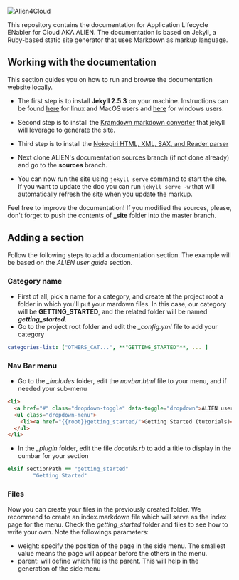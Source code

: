 ![Alien4Cloud](https://raw.githubusercontent.com/alien4cloud/alien4cloud.github.io/sources/images/alien4cloud-banner.png)

This repository contains the documentation for Application LIfecycle ENabler for Cloud AKA ALIEN. The documentation is based on Jekyll, a Ruby-based static site generator that uses Markdown as markup language.

##  Working with the documentation

This section guides you on how to run and browse the documentation website locally.

 * The first step is to install **Jekyll 2.5.3** on your machine. Instructions can be found [here](http://jekyllrb.com/docs/installation/) for linux and MacOS users and [here](http://forresst.github.io/2012/03/20/Installer-Jekyll-Sous-Windows/) for windows users.

 * Second step is to install the [Kramdown markdown converter](http://kramdown.gettalong.org/installation.html) that jekyll will leverage to generate the site.

 * Third step is to install the [Nokogiri HTML, XML, SAX, and Reader parser](http://www.nokogiri.org/tutorials/installing_nokogiri.html)

 * Next clone ALIEN's documentation sources branch (if not done already) and go to the **sources** branch.

 * You can now run the site using `jekyll serve` command to start the site. If you want to update the doc you can run `jekyll serve -w` that will automatically refresh the site when you update the markup.

Feel free to improve the documentation!
If you modified the sources, please, don't forget to push the contents of **_site** folder into the master branch.

## Adding a section ##
Follow the following steps to add a documentation section. The example will be based on the *ALIEN user guide* section.
### Category name ###
* First of all, pick a name for a category, and create at the project root a folder in which you'll put your mardown files. In this case, our category will be **GETTING_STARTED**, and the related folder will be named ***getting_started***.
* Go to the project root folder and edit the *_config.yml* file to add your category

```yaml
categories-list: ["OTHERS_CAT...", **"GETTING_STARTED"**, ... ]
```

### Nav Bar menu ###
* Go to the *_includes* folder, edit the *navbar.html* file to your menu, and if needed your sub-menu
```html
<li>
  <a href="#" class="dropdown-toggle" data-toggle="dropdown">ALIEN user guide <b class="caret"></b></a>
  <ul class="dropdown-menu">
    <li><a href="{{root}}getting_started/">Getting Started (tutorials)</a></li>
  </ul>
</li>
```

* In the *_plugin* folder, edit the file *docutils.rb* to add a title to display in the cumbar for your section

```ruby
elsif sectionPath == "getting_started"
        "Getting Started"
```

### Files ###
Now you can create your files in the previously created folder. We recommend to create an index.markdown file which will serve as the index page for the menu. Check the *getting_started* folder and files to see how to write your own. Note the followings parameters:
* weight: specify the position of the page in the side menu. The smallest value means the page will appear before the others in the menu.
* parent: will define which file is the parent. This will help in the generation of the side menu
